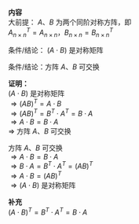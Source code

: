 **内容**    
大前提： $A、B$ 为两个同阶对称方阵，即    
 $A_{n\times n}^T=A_{n\times n}，    
B_{n\times n}=B_{n\times n}^T$     
    
条件/结论： $(A\cdot B)$ 是对称矩阵    
    
条件/结论：方阵 $A、B$ 可交换    
    
**证明：**    
 $(A\cdot B)$ 是对称矩阵    
 $\Rightarrow(AB)^T=A\cdot B$     
 $\Rightarrow(AB)^T=B^T\cdot A^T=B\cdot A$     
 $\Rightarrow A\cdot B=B\cdot A$     
 $\Rightarrow$ 方阵 $A、B$ 可交换    
    
方阵 $A、B$ 可交换    
 $\Rightarrow A\cdot B=B\cdot A$     
 $\Rightarrow B\cdot A=B^T\cdot A^T=(AB)^T$     
 $\Rightarrow A\cdot B=(AB)^T$     
 $\Rightarrow (A\cdot B)$ 是对称矩阵    
    
**补充**    
 $(A\cdot B)^T=B^T\cdot A^T=B\cdot A$     
